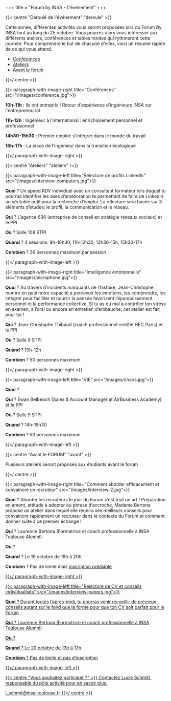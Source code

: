 +++
title = "Forum by INSA - L'événement"
+++

{{< centre "Déroulé de l'événement" "deroule" >}}

Cette année, différentes activités vous seront proposées lors du Forum By INSA
tout au long du 25 octobre. Vous pourrez alors vous intéresser aux différents
ateliers, conférences et tables rondes qui rythmeront cette journée. Pour
comprendre le but de chacune d'elles, voici un résumé rapide de ce qui vous
attend.

- [Conférences](#deroule)
- [Ateliers](#ateliers)
- [Avant le forum](#avant)

{{</ centre >}}


{{< paragraph-with-image-right
    title="Conférences"
    src="/images/conference.jpg">}}

**10h-11h** : Ils ont entrepris ! Retour d'expérience d'ingénieurs INSA sur
l'entrepreneuriat

**11h-12h** : Ingénieur à l’international : enrichissement personnel et
professionnel

**14h30-15h30** : Premier emploi: s'intégrer dans le monde du travail

**16h-17h** : La place de l'ingénieur dans la transition écologique

{{</ paragraph-with-image-right >}}

{{< centre "Ateliers" "ateliers" />}}

{{< paragraph-with-image-left
    title="Relecture de profils LinkedIn"
    src="/images/interview-computers.jpg">}}

**Quoi** ? Un speed RDV individuel avec un consultant formateur lors duquel tu
pourras identifier les axes d’amélioration te permettant de faire de LinkedIn
un véritable outil pour la recherche d’emploi. La relecture sera basée sur 3
éléments d’études: le profil, la communication et le réseau.

**Qui** ? L’agence 636 (entreprise de conseil en stratégie réseaux sociaux) et le PPI

**Où** ? Salle 108 STPI

**Quand** ? 4 sessions: 9h-10h30, 11h-12h30, 13h30-15h, 15h30-17h

**Combien** ? 36 personnes maximum par session

{{</ paragraph-with-image-left >}}


{{< paragraph-with-image-right
    title="Intelligence émotionnelle"
    src="/images/microphone.jpg">}}

**Quoi** ? Au travers d’incidents marquants de l’histoire, Jean-Christophe
montre en quoi notre capacité à percevoir les émotions, les comprendre, les
intégrer pour faciliter et nourrir la pensée favorisent l’épanouissement
personnel et la performance collective. Si tu as du mal à contrôler ton stress
en examen, à l’oral ou encore en entretien d’embauche, cet atelier est fait
pour toi !

**Qui** ? Jean-Christophe Thibaud (coach professionnel certifié HEC Paris) et le PPI

**Où** ? Salle 9 STPI

**Quand** ? 10h-12h

**Combien** ? 50 personnes maximum

{{</ paragraph-with-image-right >}}


{{< paragraph-with-image-left
    title="VIE"
    src="/images/chairs.jpg">}}

**Quoi** ? 

**Qui** ? Ewan Belbeoch (Sales & Account Manager at AirBusiness Academy) et le PPI

**Où** ? Salle 9 STPI

**Quand** ? 14h-15h30

**Combien** ? 50 personnes maximum

{{</ paragraph-with-image-left >}}


{{< centre "Avant le FORUM" "avant" >}}

Plusieurs ateliers seront proposés aux étudiants avant le forum

{{</ centre >}}


{{< paragraph-with-image-right
    title="Comment aborder efficacement et convaincre un recruteur"
    src="/images/interview-2.jpg">}}

**Quoi** ? Aborder les recruteurs le jour du Forum c’est tout un art !
Préparation en amont, attitude à adopter ou phrase d’accroche, Madame Bertona
propose un atelier dans lequel elle réunira ses meilleurs conseils pour
convaincre rapidement un recruteur dans le contexte du Forum et comment donner
suite à ce premier échange !

**Qui** ? Laurence Bertona (Formatrice et coach professionnelle à INSA Toulouse Alumni)

**Où** ? 

**Quand** ? Le 19 octobre de 18h à 20h

**Combien** ? Pas de limite mais [<u>inscription
préalable <u>](https://insa-toulouse.jobteaser.com/fr/events/155301-14e-edition-du-forum-by-insa)

{{</ paragraph-with-image-right >}}


{{< paragraph-with-image-left
    title="Relecture de CV et conseils individualisés"
    src="/images/interview-papers.jpg">}}

**Quoi** ? Durant toutes l’après-midi, tu pourras venir recueillir de précieux
conseils autant sur le fond que la forme pour que ton CV soit parfait pour le
Forum 

**Qui** ? Laurence Bertona (Formatrice et coach professionnelle à INSA Toulouse Alumni)

**Où** ? 

**Quand** ? Le 20 octobre de 13h à 17h

**Combien** ? Pas de limite et pas d’inscription

{{</ paragraph-with-image-left >}}


{{< centre "Vous souhaitez participer ?" >}}
Contactez Lucie Schmitt, responsable du pôle activité pour en
savoir plus.

[l_schmit@insa-toulouse.fr](mailto:l_schmit@insa-toulouse.fr)
{{</ centre >}}
